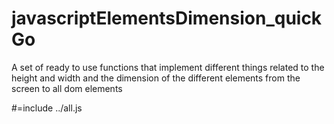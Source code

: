 # javascriptElementsDimension_quickGo
A set of ready to use functions that implement different things related to the height and width and the dimension of the different elements from the screen to all dom elements

#=include ../all.js